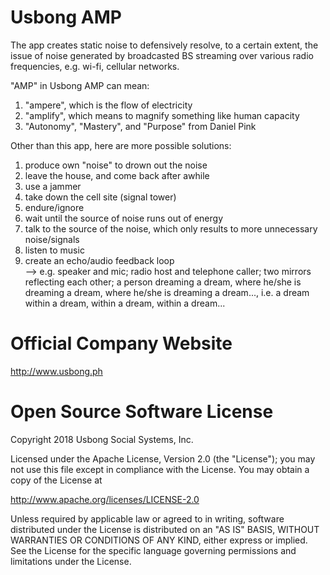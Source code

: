 # Usbong AMP
The app creates static noise to defensively resolve, to a certain extent, the issue of noise generated by broadcasted BS streaming over various radio frequencies, e.g. wi-fi, cellular networks.

"AMP" in Usbong AMP can mean:
1) "ampere", which is the flow of electricity
2) "amplify", which means to magnify something like human capacity
3) "Autonomy", "Mastery", and "Purpose" from Daniel Pink

Other than this app, here are more possible solutions:

1) produce own "noise" to drown out the noise
2) leave the house, and come back after awhile
3) use a jammer
4) take down the cell site (signal tower)
5) endure/ignore
6) wait until the source of noise runs out of energy
7) talk to the source of the noise, which only results to more unnecessary noise/signals
8) listen to music
9) create an echo/audio feedback loop<br>
--> e.g. speaker and mic; radio host and telephone caller; two mirrors reflecting each other; a person dreaming a dream, where he/she is dreaming a dream, where he/she is dreaming a dream..., i.e. a dream within a dream, within a dream, within a dream...

# Official Company Website
http://www.usbong.ph

# Open Source Software License
Copyright 2018 Usbong Social Systems, Inc.

Licensed under the Apache License, Version 2.0 (the "License"); you may not use this file except in compliance with the License. You may obtain a copy of the License at

   http://www.apache.org/licenses/LICENSE-2.0
  
Unless required by applicable law or agreed to in writing, software distributed under the License is distributed on an "AS IS" BASIS, WITHOUT WARRANTIES OR CONDITIONS OF ANY KIND, either express or implied. See the License for the specific language governing permissions and limitations under the License.
